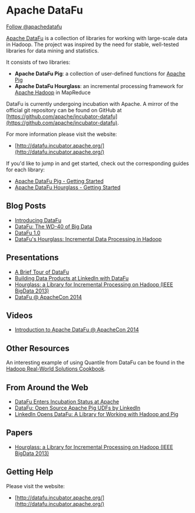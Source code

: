 # Apache DataFu

<a href="https://twitter.com/apachedatafu" class="twitter-follow-button" data-show-count="false" data-size="large">Follow @apachedatafu</a>

[Apache DataFu](http://datafu.incubator.apache.org) is a collection of libraries for working with large-scale data in Hadoop.
The project was inspired by the need for stable, well-tested libraries for data mining and statistics.

It consists of two libraries:

* **Apache DataFu Pig**: a collection of user-defined functions for [Apache Pig](http://pig.apache.org/)
* **Apache DataFu Hourglass**: an incremental processing framework for [Apache Hadoop](http://hadoop.apache.org/) in MapReduce

DataFu is currently undergoing incubation with Apache.  A mirror of the official git repository can be found on GitHub at [https://github.com/apache/incubator-datafu](https://github.com/apache/incubator-datafu).

For more information please visit the website:

* [http://datafu.incubator.apache.org/](http://datafu.incubator.apache.org/)

If you'd like to jump in and get started, check out the corresponding guides for each library:

* [Apache DataFu Pig - Getting Started](http://datafu.incubator.apache.org/docs/datafu/getting-started.html)
* [Apache DataFu Hourglass - Getting Started](http://datafu.incubator.apache.org/docs/hourglass/getting-started.html)

## Blog Posts

* [Introducing DataFu](http://datafu.incubator.apache.org/blog/2012/01/10/introducing-datafu.html)
* [DataFu: The WD-40 of Big Data](http://datafu.incubator.apache.org/blog/2013/01/24/datafu-the-wd-40-of-big-data.html)
* [DataFu 1.0](http://datafu.incubator.apache.org/blog/2013/09/04/datafu-1-0.html)
* [DataFu's Hourglass: Incremental Data Processing in Hadoop](http://datafu.incubator.apache.org/blog/2013/10/03/datafus-hourglass-incremental-data-processing-in-hadoop.html)

## Presentations

* [A Brief Tour of DataFu](http://www.slideshare.net/matthewterencehayes/datafu)
* [Building Data Products at LinkedIn with DataFu](http://www.slideshare.net/matthewterencehayes/building-data-products-at-linkedin-with-datafu)
* [Hourglass: a Library for Incremental Processing on Hadoop (IEEE BigData 2013)](http://www.slideshare.net/matthewterencehayes/hourglass-a-library-for-incremental-processing-on-hadoop)
* [DataFu @ ApacheCon 2014](http://www.slideshare.net/williamgvaughan/datafu-apachecon-33420740)

## Videos

* [Introduction to Apache DataFu @ ApacheCon 2014](http://www.youtube.com/watch?v=JWI9tVsQ1cY)

## Other Resources

An interesting example of using Quantile from DataFu can be found in the [Hadoop Real-World Solutions Cookbook](http://packtlib.packtpub.com/library/hadoop-real-world-solutions-cookbook/ch06lvl1sec62).

## From Around the Web

* [DataFu Enters Incubation Status at Apache](http://www.infoq.com/news/2014/02/datafu-asf)
* [DataFu: Open Source Apache Pig UDFs by LinkedIn](http://nosql.mypopescu.com/post/15734212877/datafu-open-source-apache-pig-udfs-by-linkedin)
* [LinkedIn Opens DataFu: A Library for Working with Hadoop and Pig](http://readwrite.com/2012/01/12/linkedin-opens-datafu-a-librar)

## Papers

* [Hourglass: a Library for Incremental Processing on Hadoop (IEEE BigData 2013)](http://www.slideshare.net/matthewterencehayes/hourglass-27038297)

## Getting Help

Please visit the website:

* [http://datafu.incubator.apache.org/](http://datafu.incubator.apache.org/)
